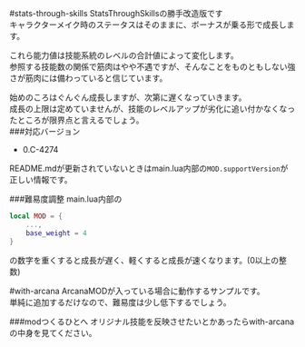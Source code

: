 #stats-through-skills
StatsThroughSkillsの勝手改造版です  
キャラクターメイク時のステータスはそのままに、ボーナスが乗る形で成長します。  

これら能力値は技能系統のレベルの合計値によって変化します。  
参照する技能数の関係で筋肉はやや不遇ですが、そんなことをものともしない強さが筋肉には備わっていると信じています。  

始めのころはぐんぐん成長しますが、次第に遅くなっていきます。   
成長の上限は定めていませんが、技能のレベルアップが劣化に追い付かなくなったところが限界点と言えるでしょう。  
###対応バージョン
- 0.C-4274

README.mdが更新されていないときはmain.lua内部の`MOD.supportVersion`が正しい情報です。

###難易度調整
main.lua内部の
```lua
local MOD = {
    ...,
    base_weight = 4
}
```
の数字を重くすると成長が遅く、軽くすると成長が速くなります。(0以上の整数)

#with-arcana
ArcanaMODが入っている場合に動作するサンプルです。   
単純に追加するだけなので、難易度は少し低下するでしょう。

###modつくるひとへ
オリジナル技能を反映させたいとかあったらwith-arcanaの中身を見てください。  


